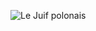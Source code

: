 ![Le Juif polonais](https://upload.wikimedia.org/wikipedia/commons/thumb/5/5e/Professeur_Metchnikoff%2C_portrait_du_scientifique_dans_un_laboratoire_de_recherche.jpg/400px-Professeur_Metchnikoff%2C_portrait_du_scientifique_dans_un_laboratoire_de_recherche.jpg)